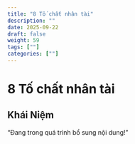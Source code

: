 ```yaml
---
title: "8 Tố chất nhân tài"
description: ""
date: 2025-09-22
draft: false
weight: 59
tags: [""]
categories: [""]
---
```


# 8 Tố chất nhân tài

<!-- **Mã:** 
**Nhóm:**  -->

## Khái Niệm

“Đang trong quá trình bổ sung nội dung!”
